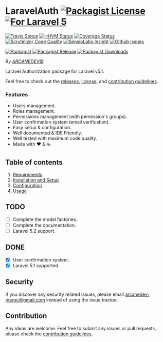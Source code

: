 # LaravelAuth [![Packagist License][badge_license]](LICENSE.md) [![For Laravel 5][badge_laravel]](https://github.com/ARCANEDEV/LaravelAuth#laravel-auth)

[![Travis Status][badge_build]](https://travis-ci.org/ARCANEDEV/LaravelAuth)
[![HHVM Status][badge_hhvm]](http://hhvm.h4cc.de/package/arcanedev/laravel-auth)
[![Coverage Status][badge_coverage]](https://scrutinizer-ci.com/g/ARCANEDEV/LaravelAuth/?branch=master)
[![Scrutinizer Code Quality][badge_quality]](https://scrutinizer-ci.com/g/ARCANEDEV/LaravelAuth/?branch=master)
[![SensioLabs Insight][badge_insight]](https://insight.sensiolabs.com/projects/7b4ce5ae-af3c-4e97-8f03-b992609f4d19)
[![Github Issues][badge_issues]](https://github.com/ARCANEDEV/LaravelAuth/issues)

[![Packagist][badge_package]](https://packagist.org/packages/arcanedev/laravel-auth)
[![Packagist Release][badge_release]](https://packagist.org/packages/arcanedev/laravel-auth)
[![Packagist Downloads][badge_downloads]](https://packagist.org/packages/arcanedev/laravel-auth)

[badge_license]:   https://img.shields.io/packagist/l/arcanedev/laravel-auth.svg?style=flat-square
[badge_laravel]:   https://img.shields.io/badge/For%20Laravel-5.1-orange.svg?style=flat-square

[badge_build]:     https://img.shields.io/travis/ARCANEDEV/LaravelAuth.svg?style=flat-square
[badge_hhvm]:      https://img.shields.io/hhvm/arcanedev/laravel-auth.svg?style=flat-square
[badge_coverage]:  https://img.shields.io/scrutinizer/coverage/g/ARCANEDEV/LaravelAuth.svg?style=flat-square
[badge_quality]:   https://img.shields.io/scrutinizer/g/ARCANEDEV/LaravelAuth.svg?style=flat-square
[badge_insight]:   https://img.shields.io/sensiolabs/i/7b4ce5ae-af3c-4e97-8f03-b992609f4d19.svg?style=flat-square
[badge_issues]:    https://img.shields.io/github/issues/ARCANEDEV/LaravelAuth.svg?style=flat-square

[badge_package]:   https://img.shields.io/badge/package-arcanedev/laravel--auth-blue.svg?style=flat-square
[badge_release]:   https://img.shields.io/packagist/v/arcanedev/laravel-auth.svg?style=flat-square
[badge_downloads]: https://img.shields.io/packagist/dt/arcanedev/laravel-auth.svg?style=flat-square

*By [ARCANEDEV&copy;](http://www.arcanedev.net/)*

Laravel Authorization package for Laravel v5.1.

Feel free to check out the [releases](https://github.com/ARCANEDEV/LaravelAuth/releases), [license](LICENSE.md), and [contribution guidelines](CONTRIBUTING.md).

### Features

  * Users management.
  * Roles management.
  * Permissions management (with permission's groups).
  * User confirmation system (email verification).
  * Easy setup &amp; configuration.
  * Well documented &amp; IDE Friendly.
  * Well tested with maximum code quality.
  * Made with :heart: &amp; :coffee:.

## Table of contents

  1. [Requirements](_docs/1-Requirements.md)
  2. [Installation and Setup](_docs/2-Installation-and-Setup.md)
  3. [Configuration](_docs/3-Configuration.md)
  4. [Usage](_docs/4-Usage.md)

## TODO

  - [ ] Complete the model factories.
  - [ ] Complete the documentation.
  - [ ] Laravel 5.2 support.

## DONE

  - [x] User confirmation system.
  - [x] Laravel 5.1 supported.

## Security

If you discover any security related issues, please email arcanedev-maroc@gmail.com instead of using the issue tracker.

## Contribution

Any ideas are welcome. Feel free to submit any issues or pull requests, please check the [contribution guidelines](CONTRIBUTING.md).
